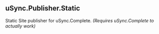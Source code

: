 ﻿## uSync.Publisher.Static 

Static Site publisher for uSync.Complete.
*(Requires uSync.Complete to actually work)*

